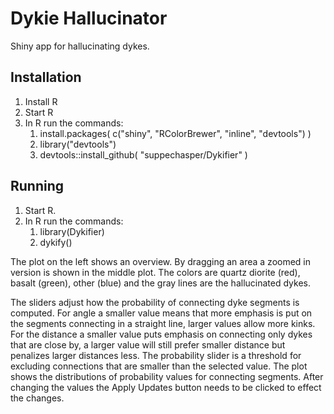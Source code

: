 # Dykie Hallucinator
Shiny app for hallucinating dykes.


## Installation ##

1. Install R
2. Start R
3. In R run the commands:
    1. install.packages( c("shiny", "RColorBrewer", "inline", "devtools") )
    2. library("devtools")
    3. devtools::install_github( "suppechasper/Dykifier" )
     
    
## Running ##

1. Start R.
2. In R run the commands:
   1. library(Dykifier)
   2. dykify()


The plot on the left shows an overview. By dragging an area a zoomed in version
is shown in the middle plot. The colors are quartz diorite (red), basalt
(green), other (blue) and the gray lines are the hallucinated dykes.

The sliders adjust how the probability of connecting dyke segments is computed.
For angle a smaller value means that more emphasis is put on the segments
connecting in a straight line, larger values allow more kinks. For the distance
a smaller value puts emphasis on connecting only dykes that are close by, a
larger value will still prefer smaller distance but penalizes larger distances
less.  The probability slider is a threshold for excluding connections that are
smaller than the selected value. The plot shows the distributions of
probability values for connecting segments.
After changing the values the Apply Updates button needs to be clicked to
effect the changes.

